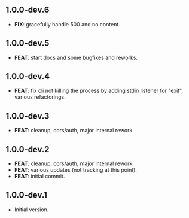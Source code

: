 ## 1.0.0-dev.6

 - **FIX**: gracefully handle 500 and no content.

## 1.0.0-dev.5

 - **FEAT**: start docs and some bugfixes and reworks.

## 1.0.0-dev.4

 - **FEAT**: fix cli not killing the process by adding stdin listener for "exit", various refactorings.

## 1.0.0-dev.3

 - **FEAT**: cleanup, cors/auth, major internal rework.

## 1.0.0-dev.2

 - **FEAT**: cleanup, cors/auth, major internal rework.
 - **FEAT**: various updates (not tracking at this point).
 - **FEAT**: initial commit.

## 1.0.0-dev.1

- Initial version.
